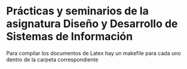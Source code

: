 # Prácticas y seminarios de la asignatura Diseño y Desarrollo de Sistemas de Información

Para compilar los documentos de Latex hay un makefile para cada uno dentro de la carpeta correspondiente
